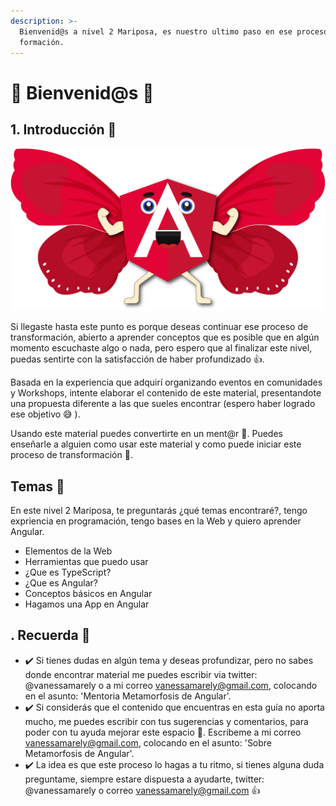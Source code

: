 ```yaml
---
description: >-
  Bienvenid@s a nivel 2 Mariposa, es nuestro ultimo paso en ese proceso de
  formación.
---
```


# 🦋 Bienvenid@s 🦋

## 1. Introducción 💪

![](<../.gitbook/assets/ciclo-mariposa (2) (2) (2).png>)

Si llegaste hasta este punto  es porque deseas continuar ese proceso de transformación, abierto a aprender conceptos que es posible que en algún momento escuchaste algo o nada, pero espero que al finalizar este nivel, puedas sentirte con la satisfacción de haber profundizado 👍.

Basada en la experiencia que adquirí organizando eventos en comunidades y Workshops, intente elaborar el contenido de este material, presentandote una propuesta diferente a las que sueles encontrar (espero haber logrado ese objetivo 😅 ).

Usando este material puedes convertirte en un ment@r 💪. Puedes enseñarle a alguien como usar este material y como puede iniciar este proceso de transformación 👊.

## Temas 🤩

En este nivel 2 Mariposa, te preguntarás ¿qué temas encontraré?, tengo expriencia en programación, tengo bases en la Web y quiero aprender Angular.

* Elementos de la Web
* Herramientas que puedo usar
* ¿Que es TypeScript?
* ¿Que es Angular?
* Conceptos básicos en Angular
* Hagamos una App en Angular

## . Recuerda 👀

* ✔️ Si tienes dudas en algún tema y deseas profundizar, pero no sabes donde encontrar material me puedes escribir via twitter: @vanessamarely o a mi correo vanessamarely@gmail.com, colocando en el asunto: 'Mentoria Metamorfosis de Angular'.
* ✔️ Si considerás que el contenido que encuentras en esta guía no aporta mucho, me puedes escribir con tus sugerencias y comentarios, para poder con tu ayuda mejorar este espacio 💪. Escribeme a mi correo vanessamarely@gmail.com, colocando en el asunto: 'Sobre Metamorfosis de Angular'.
* ✔️ La idea es que este proceso lo hagas a tu ritmo, si tienes alguna duda preguntame, siempre estare dispuesta a ayudarte, twitter: @vanessamarely o correo vanessamarely@gmail.com 👍
